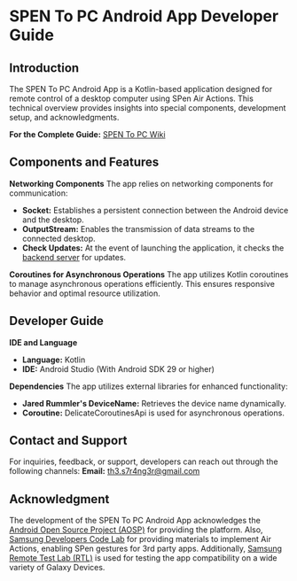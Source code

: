 # SPEN To PC Android App Developer Guide

## Introduction

The SPEN To PC Android App is a Kotlin-based application designed for remote control of a desktop computer using SPen Air Actions. This technical overview provides insights into special components, development setup, and acknowledgments.

**For the Complete Guide:**  [SPEN To PC Wiki](https://github.com/th3-s7r4ng3r/SPEN-To-PC-WindowsApp/wiki)

## Components and Features

**Networking Components**
The app relies on networking components for communication:

 - **Socket:** Establishes a persistent connection between the Android
   device and the desktop.
 - **OutputStream:** Enables the transmission of data streams to the connected desktop.
 - **Check Updates:** At the event of launching the application, it checks the [backend server](https://github.com/th3-s7r4ng3r/SPEN-To-PC-Backend) for updates.

**Coroutines for Asynchronous Operations**
The app utilizes Kotlin coroutines to manage asynchronous operations efficiently. This ensures responsive behavior and optimal resource utilization.


## Developer Guide

**IDE and Language**

 - **Language:** Kotlin
 - **IDE:** Android Studio (With Android SDK 29 or higher)

 **Dependencies**
The app utilizes external libraries for enhanced functionality:

 - **Jared Rummler's DeviceName:** Retrieves the device name dynamically.
 - **Coroutine:** DelicateCoroutinesApi is used for asynchronous operations.

## Contact and Support

For inquiries, feedback, or support, developers can reach out through the following channels: 
**Email:** [th3.s7r4ng3r@gmail.com](mailto:th3.s7r4ng3r@gmail.com)


## Acknowledgment
The development of the SPEN To PC Android App acknowledges the [Android Open Source Project (AOSP)](https://source.android.com/) for providing the platform. Also, [Samsung Developers Code Lab](https://developer.samsung.com/codelab) for providing materials to implement Air Actions, enabling SPen gestures for 3rd party apps. Additionally, [Samsung Remote Test Lab (RTL)](https://developer.samsung.com/remote-test-lab) is used for testing the app compatibility on a wide variety of Galaxy Devices.
